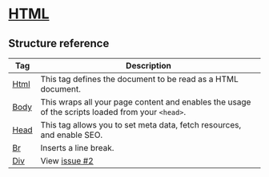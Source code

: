 # [HTML](../)
## Structure reference

| Tag | Description |
| --- | ----------- |
| [Html](html) | This tag defines the document to be read as a HTML document. |
| [Body](body) | This wraps all your page content and enables the usage of the scripts loaded from your `<head>`. |
| [Head](head) | This tag allows you to set meta data, fetch resources, and enable SEO. |
| [Br](br) | Inserts a line break. |
| [Div](div) | View [issue #2](https://github.com/maxbycodeorg/reference/issues/2) |